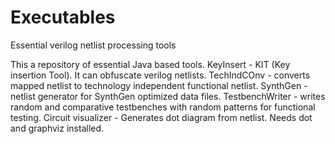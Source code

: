 # Executables
Essential verilog netlist processing tools

This a repository of essential Java based tools.
KeyInsert - KIT (Key insertion Tool). It can obfuscate verilog netlists. 
TechIndCOnv - converts mapped netlist to technology independent functional netlist.
SynthGen - netlist generator for SynthGen optimized data files.
TestbenchWriter - writes random and comparative testbenches with random patterns for functional testing.
Circuit visualizer - Generates dot diagram from netlist. Needs dot and graphviz installed.
